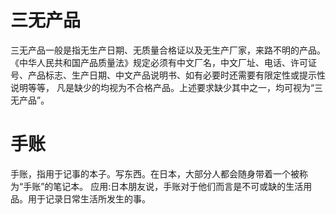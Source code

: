 
# 三无产品
三无产品一般是指无生产日期、无质量合格证以及无生产厂家，来路不明的产品。
《中华人民共和国产品质量法》规定必须有中文厂名，中文厂址、电话、许可证号、产品标志、生产日期、中文产品说明书、如有必要时还需要有限定性或提示性说明等等，
凡是缺少的均视为不合格产品。上述要求缺少其中之一，均可视为“三无产品”。

# 手账
手账，指用于记事的本子。写东西。在日本，大部分人都会随身带着一个被称为“手账”的笔记本。
应用:日本朋友说，手账对于他们而言是不可或缺的生活用品。用于记录日常生活所发生的事。


